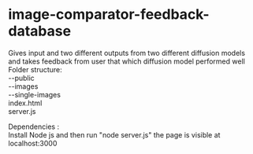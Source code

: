 # image-comparator-feedback-database
Gives input and two different outputs from two different diffusion models and takes feedback from user that which diffusion model performed well<br />
Folder structure: <br />
--public<br />
<space>--images<br />
<space>--single-images<br />
<space>index.html<br />
server.js<br />


Dependencies :<br />
 Install Node js and then run "node server.js" the page is visible at localhost:3000
 
